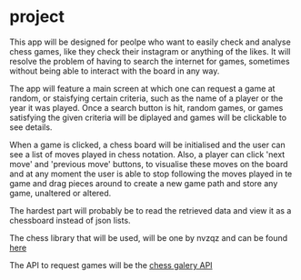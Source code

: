 # project

This app will be designed for peolpe who want to easily check and analyse chess games, like they check their instagram or anything of the likes. It will resolve the problem of having to search the internet for games, sometimes without being able to interact with the board in any way.

The app will feature a main screen at which one can request a game at random, or staisfying certain criteria, such as the name of a player or the year it was played. Once a search button is hit, random games, or games satisfying the given criteria will be diplayed and games will be clickable to see details.

When a game is clicked, a chess board will be initialised and the user can see a list of moves played in chess notation. Also, a player can click 'next move' and 'previous move' buttons, to visualise these moves on the board and at any moment the user is able to stop following the moves played in te game and drag pieces around to create a new game path and store any game, unaltered or altered.

The hardest part will probably be to read the retrieved data and view it as a chessboard instead of json lists.

The chess library that will be used, will be one by nvzqz and can be found [here](https://github.com/nvzqz/Sage)

The API to request games will be the [chess galery API](https://chess.gallery/api/gameref#game)
